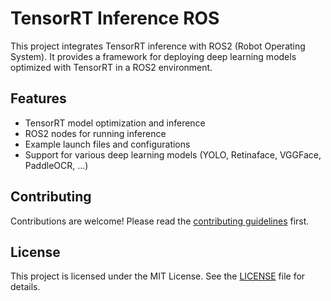 # TensorRT Inference ROS

This project integrates TensorRT inference with ROS2 (Robot Operating System). It provides a framework for deploying deep learning models optimized with TensorRT in a ROS2 environment.

## Features

- TensorRT model optimization and inference
- ROS2 nodes for running inference
- Example launch files and configurations
- Support for various deep learning models (YOLO, Retinaface, VGGFace, PaddleOCR, ...)


## Contributing

Contributions are welcome! Please read the [contributing guidelines](CONTRIBUTING.md) first.

## License

This project is licensed under the MIT License. See the [LICENSE](LICENSE) file for details.